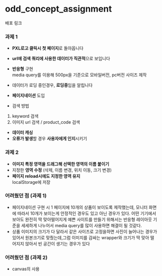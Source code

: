# odd_concept_assignment

배포 링크


### 과제 1
- **PXL로고 클릭시 첫 페이지**로 돌아옵니다<br>

- **url에 검색 쿼리에 사용한 데이터가 직관적**으로 보입니다<br>

- **반응형** 구현 <br>
media query를 이용해 500px을 기준으로 모바일버전, pc버전 사이즈 제작
- 데이터가 로딩 중인경우, **로딩중**임을 알립니다
- **페이지네이션** 도입
- 검색 방법 <br>
1. keyword 검색 <br>
2. 이미지 url 검색 / product_code 검색 <br>
- **데이터 캐싱**
- **오류가 발생**할 경우 **사용자에게 인지**시키기

### 과제 2
- **이미지 특정 영역을 드래그해 선택한 영역의 이름 붙이기**
- 지정한 **영역 수정** (삭제, 이름 변경, 위치 이동, 크기 변경)
- **페이지 reload시에도 지정한 영역 유지**<br>
 localStorage에 저장

### 어려웠던 점 (과제 1)
- 페이지네이션 구현 시 1 페이지에 10개의 상품이 보이도록 제작했는데, 모니터 화면에 따라서 10개가 보이는게 안정적인 경우도 있고 아닌 경우가 있다. 어떤 기기에서 보아도 완전히 딱 맞아떨어지게 예쁜 사이트를 만들기 위해서는 반응형 레이아웃 기준을 세세하게 나누어서 media query를 많이 사용하면 해결이 될 것같다.<br>
- 상품 이미지의 크기가 다 달라서 같은 사이즈로 고정을하면 사진이 늘어나는 경우가 있어서 원본크기로 맞췄는데,그럼 이미지를 감싸는 wrapper와 크기가 딱 맞아 떨어지지 않아서 빈 공간이 생기는 경우가 있다<br>
### 어려웠던 점 (과제 2)
- canvas의 사용
